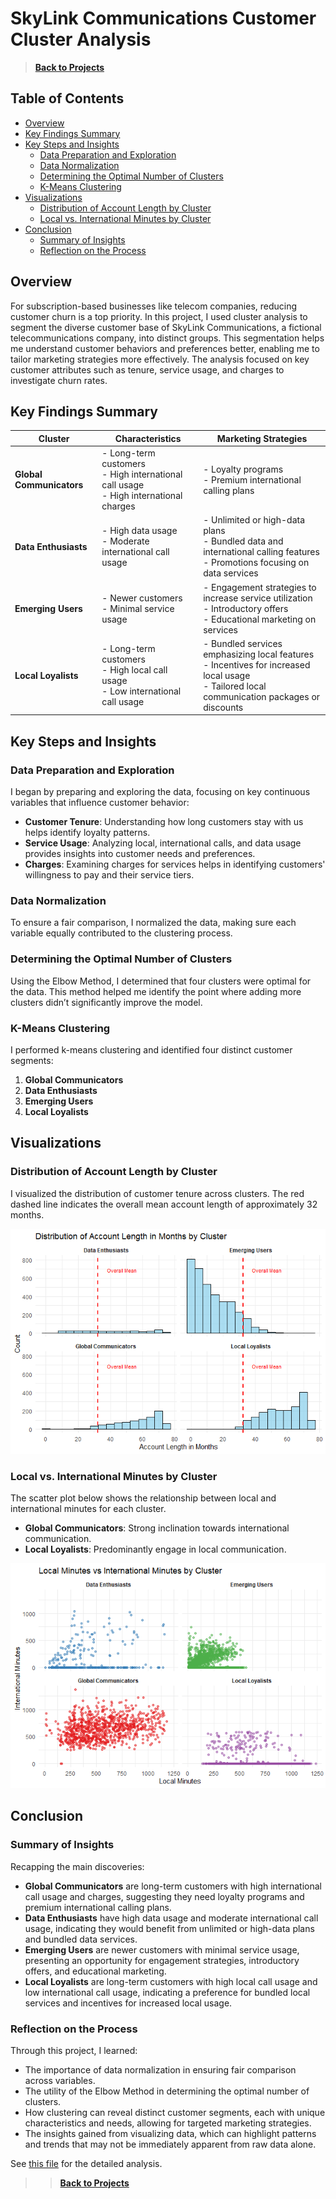 # SkyLink Communications Customer Cluster Analysis

>**[Back to Projects](../index.md)**

## Table of Contents
- [Overview](#overview)
- [Key Findings Summary](#key-findings-summary)
- [Key Steps and Insights](#key-steps-and-insights)
  - [Data Preparation and Exploration](#data-preparation-and-exploration)
  - [Data Normalization](#data-normalization)
  - [Determining the Optimal Number of Clusters](#determining-the-optimal-number-of-clusters)
  - [K-Means Clustering](#k-means-clustering)
- [Visualizations](#visualizations)
  - [Distribution of Account Length by Cluster](#distribution-of-account-length-by-cluster)
  - [Local vs. International Minutes by Cluster](#local-vs-international-minutes-by-cluster)
- [Conclusion](#conclusion)
  - [Summary of Insights](#summary-of-insights)
  - [Reflection on the Process](#reflection-on-the-process)
    
## Overview

For subscription-based businesses like telecom companies, reducing customer churn is a top priority. In this project, I used cluster analysis to segment the diverse customer base of SkyLink Communications, a fictional telecommunications company, into distinct groups. This segmentation helps me understand customer behaviors and preferences better, enabling me to tailor marketing strategies more effectively. The analysis focused on key customer attributes such as tenure, service usage, and charges to investigate churn rates.

## Key Findings Summary

| Cluster                 | Characteristics                                                                                          | Marketing Strategies                                                                                   |
|-------------------------|----------------------------------------------------------------------------------------------------------|--------------------------------------------------------------------------------------------------------|
| **Global Communicators** | - Long-term customers <br> - High international call usage <br> - High international charges                | - Loyalty programs <br> - Premium international calling plans                                          |
| **Data Enthusiasts**     | - High data usage <br> - Moderate international call usage                                                 | - Unlimited or high-data plans <br> - Bundled data and international calling features <br> - Promotions focusing on data services |
| **Emerging Users**       | - Newer customers <br> - Minimal service usage                                                           | - Engagement strategies to increase service utilization <br> - Introductory offers <br> - Educational marketing on services       |
| **Local Loyalists**      | - Long-term customers <br> - High local call usage <br> - Low international call usage                     | - Bundled services emphasizing local features <br> - Incentives for increased local usage <br> - Tailored local communication packages or discounts  |

## Key Steps and Insights

### Data Preparation and Exploration

I began by preparing and exploring the data, focusing on key continuous variables that influence customer behavior:

- **Customer Tenure**: Understanding how long customers stay with us helps identify loyalty patterns.
- **Service Usage**: Analyzing local, international calls, and data usage provides insights into customer needs and preferences.
- **Charges**: Examining charges for services helps in identifying customers' willingness to pay and their service tiers.

### Data Normalization

To ensure a fair comparison, I normalized the data, making sure each variable equally contributed to the clustering process.

### Determining the Optimal Number of Clusters

Using the Elbow Method, I determined that four clusters were optimal for the data. This method helped me identify the point where adding more clusters didn’t significantly improve the model.

### K-Means Clustering

I performed k-means clustering and identified four distinct customer segments:

1. **Global Communicators**
2. **Data Enthusiasts**
3. **Emerging Users**
4. **Local Loyalists**

## Visualizations

### Distribution of Account Length by Cluster

I visualized the distribution of customer tenure across clusters. The red dashed line indicates the overall mean account length of approximately 32 months.

![Distribution of Account Length in Months by Cluster](../images/cluster/unnamed-chunk-18-1.png)

### Local vs. International Minutes by Cluster

The scatter plot below shows the relationship between local and international minutes for each cluster.

- **Global Communicators**: Strong inclination towards international communication.
- **Local Loyalists**: Predominantly engage in local communication.

![Local Minutes vs International Minutes by Cluster](../images/cluster/unnamed-chunk-19-1.png)

## Conclusion

### Summary of Insights

Recapping the main discoveries:

- **Global Communicators** are long-term customers with high international call usage and charges, suggesting they need loyalty programs and premium international calling plans.
- **Data Enthusiasts** have high data usage and moderate international call usage, indicating they would benefit from unlimited or high-data plans and bundled data services.
- **Emerging Users** are newer customers with minimal service usage, presenting an opportunity for engagement strategies, introductory offers, and educational marketing.
- **Local Loyalists** are long-term customers with high local call usage and low international call usage, indicating a preference for bundled local services and incentives for increased local usage.

### Reflection on the Process

Through this project, I learned:

- The importance of data normalization in ensuring fair comparison across variables.
- The utility of the Elbow Method in determining the optimal number of clusters.
- How clustering can reveal distinct customer segments, each with unique characteristics and needs, allowing for targeted marketing strategies.
- The insights gained from visualizing data, which can highlight patterns and trends that may not be immediately apparent from raw data alone.

See [this file](https://github.com/RB-DataAnalyst/rb-dataanalyst.github.io/blob/master/projects/cluster.md) for the detailed analysis.

>>**[Back to Projects](../index.md)** 
